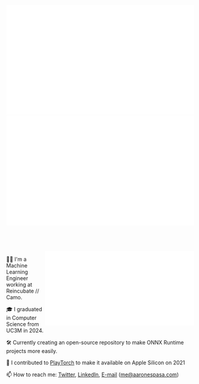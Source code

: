 <p align="center">
  <img src="https://github.com/aaronespasa/github-statistics/blob/master/generated/overview.svg" />

  <img src="https://github.com/aaronespasa/github-statistics/blob/master/generated/languages.svg" />
</p>

<br/>

<br/>

<br/>

<img align="right" src="https://github.com/aaronespasa/aaronespasa/blob/main/coffee.svg" height="200" />

  👨‍💻 I'm a Machine Learning Engineer working at Reincubate // Camo.
  
  🎓 I graduated in Computer Science from UC3M in 2024.
  
  🛠 Currently creating an open-source repository to make ONNX Runtime projects more easily.
  
  👯 I contributed to <a href="https://github.com/pytorch/live">PlayTorch</a> to make it available on Apple Silicon on 2021
  
  📫 How to reach me: <a href="https://twitter.com/aaronespasa">Twitter</a>, <a href="https://www.linkedin.com/in/aaronespasa/">LinkedIn</a>, <a href="mailto:me@aaronespasa.com?subject=[GitHub]%20Source%20Han%20Sans">E-mail</a> (me@aaronespasa.com)

<br/>

